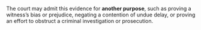 The court may admit this evidence for **another purpose**, such as proving a witness’s bias or prejudice, negating a contention of undue delay, or proving an effort to obstruct a criminal investigation or prosecution.